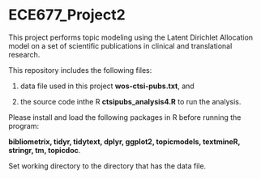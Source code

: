 # ECE677_Project2

This project performs topic modeling using the Latent Dirichlet Allocation model on a set of scientific publications in clinical and translational research. 

This repository includes the following files:

1) data file used in this project **wos-ctsi-pubs.txt**, and 

2) the source code inthe  R **ctsipubs_analysis4.R** to run the analysis. 

Please install and load the following packages in R before running the program:

**bibliometrix,
tidyr,
tidytext,
dplyr,
ggplot2,
topicmodels,
textmineR,
stringr,
tm,
topicdoc**.

Set working directory to the directory that has the data file. 
